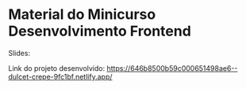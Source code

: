 # Material do Minicurso Desenvolvimento Frontend

Slides:

Link do projeto desenvolvido:
https://646b8500b59c000651498ae6--dulcet-crepe-9fc1bf.netlify.app/
